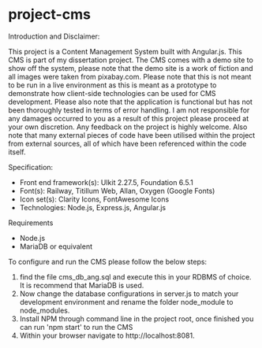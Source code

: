 # project-cms

Introduction and Disclaimer:

This project is a Content Management System built with Angular.js. This CMS is part of my dissertation project. The CMS comes with a demo site to show off the system, please note that the demo site is a work of fiction and all images were taken from pixabay.com. Please note that this is not meant to be run in a live environment as this is meant as a prototype to demonstrate how client-side technologies can be used for CMS development. Please also note that the application is functional but has not been thoroughly tested in terms of error handling. I am not responsible for any damages occurred to you as a result of this project please proceed at your own discretion. Any feedback on the project is highly welcome. Also note that many external pieces of code have been utilised within the project from external sources, all of which have been referenced within the code itself.

Specification:

- Front end framework(s): UIkit 2.27.5, Foundation 6.5.1
- Font(s): Railway, Titillum Web, Allan, Oxygen (Google Fonts)
- Icon set(s): Clarity Icons, FontAwesome Icons
- Technologies: Node.js, Express.js, Angular.js

Requirements

- Node.js
- MariaDB or equivalent

To configure and run the CMS please follow the below steps:

1.  find the file cms_db_ang.sql and execute this in your RDBMS of choice. It is recommend that MariaDB is used.
2.  Now change the database configurations in server.js to match your development environment and rename the folder node_module to node_modules.
3.  Install NPM through command line in the project root, once finished you can run 'npm start' to run the CMS
4.  Within your browser navigate to http://localhost:8081.
